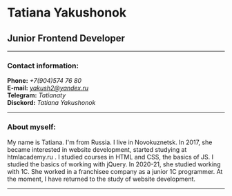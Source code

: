 # Tatiana Yakushonok
## Junior Frontend Developer
_ _ _ _ _ _ _ _ _ _ _ _ _ _ _ _ _ _ _ _ _ _
### Contact information:
**Phone:** *+7(904)574 76 80*  
**E-mail:** *yakush2@yandex.ru*  
**Telegram:** *Tatianaty*  
**Disckord:** *Tatiana Yakushonok*    
_ _ _ _ _ _ _ _ _ _ _ _ _ _ _ _ _ _ _ _ _ _
### About myself:
My name is Tatiana. I'm from Russia. I live in Novokuznetsk. In 2017, she became interested in website development, started studying at htmlacademy.ru . I studied courses in HTML and CSS, the basics of JS. I studied the basics of working with jQuery.
In 2020-21, she studied working with 1C. She worked in a franchisee company as a junior 1C programmer.
At the moment, I have returned to the study of website development.
_ _ _ _ _ _ _ _ _ _ _ _ _ _ _ _ _ _ _ _ _ _